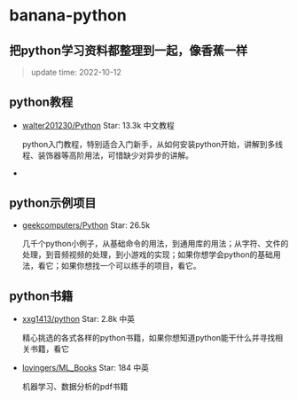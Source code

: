 # banana-python
把python学习资料都整理到一起，像香蕉一样
---
> update time: 2022-10-12



## python教程
* [walter201230/Python](https://github.com/walter201230/Python) Star: 13.3k 中文教程

  python入门教程，特别适合入门新手，从如何安装python开始，讲解到多线程、装饰器等高阶用法，可惜缺少对异步的讲解。
  
* 

## python示例项目
* [geekcomputers/Python](https://github.com/geekcomputers/Python) Star: 26.5k

  几千个python小例子，从基础命令的用法，到通用库的用法；从字符、文件的处理，到音频视频的处理，到小游戏的实现；如果你想学会python的基础用法，看它；如果你想找一个可以练手的项目，看它。
  

## python书籍
* [xxg1413/python](https://github.com/xxg1413/python) Star: 2.8k 中英

  精心挑选的各式各样的python书籍，如果你想知道python能干什么并寻找相关书籍，看它
  
* [lovingers/ML_Books](https://github.com/lovingers/ML_Books) Star: 184 中英
  
  机器学习、数据分析的pdf书籍
